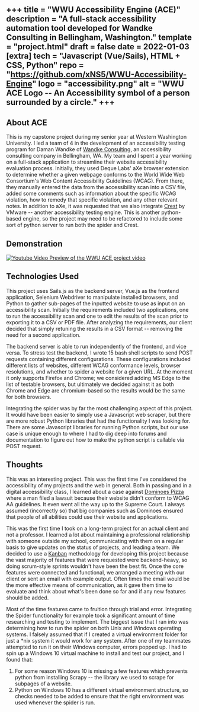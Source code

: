 +++
title = "WWU Accessibility Engine (ACE)"
description = "A full-stack accessibility automation tool developed for Wandke Consulting in Bellingham, Washington."
template = "project.html"
draft = false
date = 2022-01-03
[extra]
tech = "Javascript (Vue/Sails), HTML + CSS, Python"
repo = "https://github.com/xNS5/WWU-Accessibility-Engine"
logo = "accessibility.png"
alt = "WWU ACE Logo -- An Accessibility symbol of a person surrounded by a circle."
+++
---
## About ACE
This is my capstone project during my senior year at Western Washington University. I led a team of 4 in the development of an accessibility testing program for Daman Wandke of [Wandke Consulting](https://wandke.com/), an accessibility consulting company
in Bellingham, WA. My team and I spent a year working on a full-stack application to streamline their website accessibility evaluation process. Initially, they used Deque Labs' aXe browser extension to determine whether a given webpage conforms to the World Wide Web Consortium's
Web Content Accessibility Guidelines (WCAG). From there, they manually entered the data from the accessibility scan into a CSV file, added some comments such as information about the specific WCAG violation, how to remedy that specific violation, and any other relevant notes. In addition
to aXe, it was requested that we also integrate [Crest](https://github.com/vmware/crest) by VMware -- another accessibility testing engine. This is another python-based engine, so the project may need to be refactored to include some sort of python server to run both the spider and Crest.

## Demonstration

<a href="http://www.youtube.com/watch?v=pBowDT5dDmA">
<img class="project_demo_video_embed" src="http://img.youtube.com/vi/pBowDT5dDmA/0.jpg" alt="Youtube Video Preview of the WWU ACE project video">
</a>


## Technologies Used
This project uses Sails.js as the backend server, Vue.js as the frontend application, Selenium Webdriver to manipulate installed browsers, and Python to gather sub-pages of the inputted website to use as input on an accessibility scan. Initially the requirements included
two applications, one to run the accessibility scan and one to edit the results of the scan prior to exporting it to a CSV or PDF file. After analyzing the requirements, our client decided that simply retuning the results in a CSV format -- removing the need for a second
application.  

The backend server is able to run independently of the frontend, and vice versa. To stress test the backend, I wrote 15 bash shell scripts to send POST requests containing different configurations. These configurations included 
different lists of websites, different WCAG conformance levels, browser resolutions, and whether to spider a website for a given URL. At the moment it only supports Firefox and Chrome; we considered adding MS Edge to the list of testable
browsers, but ultimately we decided against it as both Chrome and Edge are chromium-based so the results would be the same for both browsers.

Integrating the spider was by far the most challenging aspect of this project. It would have been easier to simply use a Javascript web scraper, but there are more robust Python libraries that had the functionality I was looking for.
There are some Javascript libraries for running Python scripts, but our use case is unique enough to where I had to dig deep into forums and documentation to figure out how to make the python script is callable via POST request.  

## Thoughts
This was an interesting project. This was the first time I've considered the accessibility of my projects and the web in general. Both in passing and in a digital accessibility class, I learned about a case against [Dominoes Pizza](https://www.cnbc.com/2019/10/07/dominos-supreme-court.html)
where a man filed a lawsuit because their website didn't conform to WCAG AA guidelines. It even went all the way up to the Supreme Court. I always assumed (incorrectly so) that big companies such as Dominoes ensured that people of all abilities could use their website and applications.

This was the first time I took on a long-term project for an actual client and not a professor. I learned a lot about maintaining a professional relationship with someone outside my school, communicating with them on a regular basis to give updates on the status of projects, and leading a team. 
We decided to use a [Kanban](https://www.atlassian.com/agile/kanban) methodology for developing this project because the vast majority of features that were requested were backend-heavy, so doing scrum-style sprints wouldn't have been the best fit. Once the core features were connected and functional,
we arranged a meeting with our client or sent an email with example output. Often times the email would be the more effective means of communication, as it gave them time to evaluate and think about what's been done so far and if any new features should be added.

Most of the time features came to fruition through trial and error. Integrating the Spider functionality for example took a significant amount of time researching and testing to implement. The biggest issue that I ran into was determining how to run the spider on both Unix and Windows operating systems.
I falsely assumed that if I created a virtual environment folder for just a *nix system it would work for any system. After one of my teammates attempted to run it on their Windows computer, errors popped up. I had to spin up a Windows 10 virtual machine to install and test our project, and I found that:

1. For some reason Windows 10 is missing a few features which prevents python from installing Scrapy -- the library we used to scrape for subpages of a website. 
2. Python on Windows 10 has a different virtual environment structure, so checks needed to be added to ensure that the right environment was used whenever the spider is run.
